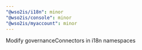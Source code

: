 ```yaml
---
"@wso2is/i18n": minor
"@wso2is/console": minor
"@wso2is/myaccount": minor
---
```


Modify governanceConnectors in i18n namespaces
